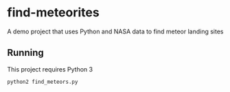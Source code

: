 # find-meteorites
A demo project that uses Python and NASA data to find meteor landing sites

## Running
This project requires Python 3

`python2 find_meteors.py`
